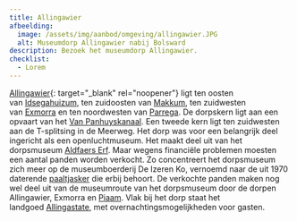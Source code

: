 ```yaml
---
title: Allingawier
afbeelding:
  image: /assets/img/aanbod/omgeving/allingawier.JPG
  alt: Museumdorp Allingawier nabij Bolsward
description: Bezoek het museumdorp Allingawier.
checklist:
  - Lorem
---
```


[Allingawier](https://nl.wikipedia.org/wiki/Allingawier){: target="_blank" rel="noopener"}&nbsp;ligt ten oosten van&nbsp;[Idsegahuizum](https://nl.wikipedia.org/wiki/Idsegahuizum), ten zuidoosten van&nbsp;[Makkum](https://nl.wikipedia.org/wiki/Makkum_&#40;dorp&#41;), ten zuidwesten van&nbsp;[Exmorra](https://nl.wikipedia.org/wiki/Exmorra)&nbsp;en ten noordwesten van&nbsp;[Parrega](https://nl.wikipedia.org/wiki/Parrega). De dorpskern ligt aan een opvaart van het&nbsp;[Van Panhuyskanaal](https://nl.wikipedia.org/wiki/Van_Panhuyskanaal). Een tweede kern ligt ten zuidwesten aan de T-splitsing in de Meerweg. Het dorp was voor een belangrijk deel ingericht als een openluchtmuseum. Het maakt deel uit van het dorpsmuseum&nbsp;[Aldfaers Erf](https://nl.wikipedia.org/wiki/Aldfaers_Erf). Maar wegens financiële problemen moesten een aantal panden worden verkocht. Zo concentreert het dorpsmuseum zich meer op de museumboerderij De Izeren Ko, vernoemd naar de uit 1970 daterende&nbsp;[paaltjasker](https://nl.wikipedia.org/wiki/Tjasker)&nbsp;die erbij behoort. De verkochte panden maken nog wel deel uit van de museumroute van het dorpsmuseum door de dorpen Allingawier, Exmorra en&nbsp;[Piaam](https://nl.wikipedia.org/wiki/Piaam). Vlak bij het dorp staat het landgoed&nbsp;[Allingastate](https://nl.wikipedia.org/w/index.php?title=Allingastate&action=edit&redlink=1), met overnachtingsmogelijkheden voor gasten.&nbsp;

## &nbsp;
